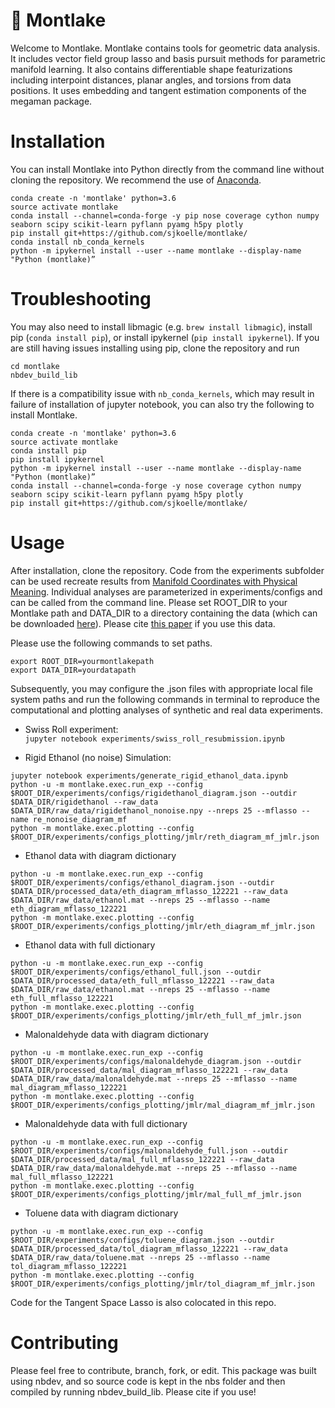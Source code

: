 # 🛶 Montlake
Welcome to Montlake.
Montlake contains tools for geometric data analysis.
It includes vector field group lasso and basis pursuit methods for parametric manifold learning.
It also contains differentiable shape featurizations including interpoint distances, planar angles, and torsions from data positions.
It uses embedding and tangent estimation components of the megaman package.

# Installation
You can install Montlake into Python directly from the command line without cloning the repository. We recommend the use of [Anaconda](www.anaconda.com).

```
conda create -n 'montlake' python=3.6
source activate montlake
conda install --channel=conda-forge -y pip nose coverage cython numpy seaborn scipy scikit-learn pyflann pyamg h5py plotly
pip install git+https://github.com/sjkoelle/montlake/
conda install nb_conda_kernels
python -m ipykernel install --user --name montlake --display-name "Python (montlake)”
```

# Troubleshooting
You may also need to install libmagic (e.g. ```brew install libmagic```), install pip (```conda install pip```), or install ipykernel (```pip install ipykernel```).
If you are still having issues installing using pip, clone the repository and run

```
cd montlake
nbdev_build_lib
```

If there is a compatibility issue with `nb_conda_kernels`, which may result in failure of installation of jupyter notebook, you can also try the following to install Montlake.

```
conda create -n 'montlake' python=3.6
source activate montlake
conda install pip
pip install ipykernel
python -m ipykernel install --user --name montlake --display-name "Python (montlake)”
conda install --channel=conda-forge -y nose coverage cython numpy seaborn scipy scikit-learn pyflann pyamg h5py plotly
pip install git+https://github.com/sjkoelle/montlake/
```

# Usage

After installation, clone the repository.
Code from the experiments subfolder can be used recreate results from [Manifold Coordinates with Physical Meaning](https://arxiv.org/abs/1811.11891). 
Individual analyses are parameterized in experiments/configs and can be called from the command line.
Please set ROOT_DIR to your Montlake path and DATA_DIR to a directory containing the data (which can be downloaded [here](https://drive.google.com/drive/folders/1xsBe4JMRXPZ7ISB_IM0MSRkeVuImFmuq?usp=sharing)). Please cite [this paper](https://www.nature.com/articles/s41467-018-06169-2) if you use this data.

Please use the following commands to set paths.

```
export ROOT_DIR=yourmontlakepath
export DATA_DIR=yourdatapath
```

Subsequently, you may configure the .json files with appropriate local file system paths and run the following commands in terminal to reproduce the computational and plotting analyses of synthetic and real data experiments. 

- Swiss Roll experiment:  
```jupyter notebook experiments/swiss_roll_resubmission.ipynb```

- Rigid Ethanol (no noise) Simulation: 
```
jupyter notebook experiments/generate_rigid_ethanol_data.ipynb
python -u -m montlake.exec.run_exp --config $ROOT_DIR/experiments/configs/rigidethanol_diagram.json --outdir $DATA_DIR/rigidethanol --raw_data $DATA_DIR/raw_data/rigidethanol_nonoise.npy --nreps 25 --mflasso --name re_nonoise_diagram_mf
python -m montlake.exec.plotting --config $ROOT_DIR/experiments/configs_plotting/jmlr/reth_diagram_mf_jmlr.json
```

- Ethanol data with diagram dictionary
```
python -u -m montlake.exec.run_exp --config $ROOT_DIR/experiments/configs/ethanol_diagram.json --outdir $DATA_DIR/processed_data/eth_diagram_mflasso_122221 --raw_data $DATA_DIR/raw_data/ethanol.mat --nreps 25 --mflasso --name eth_diagram_mflasso_122221
python -m montlake.exec.plotting --config $ROOT_DIR/experiments/configs_plotting/jmlr/eth_diagram_mf_jmlr.json
```

- Ethanol data with full dictionary
```
python -u -m montlake.exec.run_exp --config $ROOT_DIR/experiments/configs/ethanol_full.json --outdir $DATA_DIR/processed_data/eth_full_mflasso_122221 --raw_data $DATA_DIR/raw_data/ethanol.mat --nreps 25 --mflasso --name eth_full_mflasso_122221
python -m montlake.exec.plotting --config $ROOT_DIR/experiments/configs_plotting/jmlr/eth_full_mf_jmlr.json
```

- Malonaldehyde data with diagram dictionary
```
python -u -m montlake.exec.run_exp --config $ROOT_DIR/experiments/configs/malonaldehyde_diagram.json --outdir $DATA_DIR/processed_data/mal_diagram_mflasso_122221 --raw_data $DATA_DIR/raw_data/malonaldehyde.mat --nreps 25 --mflasso --name mal_diagram_mflasso_122221
python -m montlake.exec.plotting --config $ROOT_DIR/experiments/configs_plotting/jmlr/mal_diagram_mf_jmlr.json
```

- Malonaldehyde data with full dictionary
```
python -u -m montlake.exec.run_exp --config $ROOT_DIR/experiments/configs/malonaldehyde_full.json --outdir $DATA_DIR/processed_data/mal_full_mflasso_122221 --raw_data $DATA_DIR/raw_data/malonaldehyde.mat --nreps 25 --mflasso --name mal_full_mflasso_122221
python -m montlake.exec.plotting --config $ROOT_DIR/experiments/configs_plotting/jmlr/mal_full_mf_jmlr.json
```
- Toluene data with diagram dictionary
```
python -u -m montlake.exec.run_exp --config $ROOT_DIR/experiments/configs/toluene_diagram.json --outdir $DATA_DIR/processed_data/tol_diagram_mflasso_122221 --raw_data $DATA_DIR/raw_data/toluene.mat --nreps 25 --mflasso --name tol_diagram_mflasso_122221
python -m montlake.exec.plotting --config $ROOT_DIR/experiments/configs_plotting/jmlr/tol_diagram_mf_jmlr.json
```

Code for the Tangent Space Lasso is also colocated in this repo.

# Contributing

Please feel free to contribute, branch, fork, or edit.
This package was built using nbdev, and so source code is kept in the nbs folder and then compiled by running nbdev_build_lib.
Please cite if you use!
